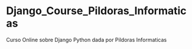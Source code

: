 # Django_Course_Pildoras_Informaticas
Curso Online sobre Django Python dada por Pildoras Informaticas
